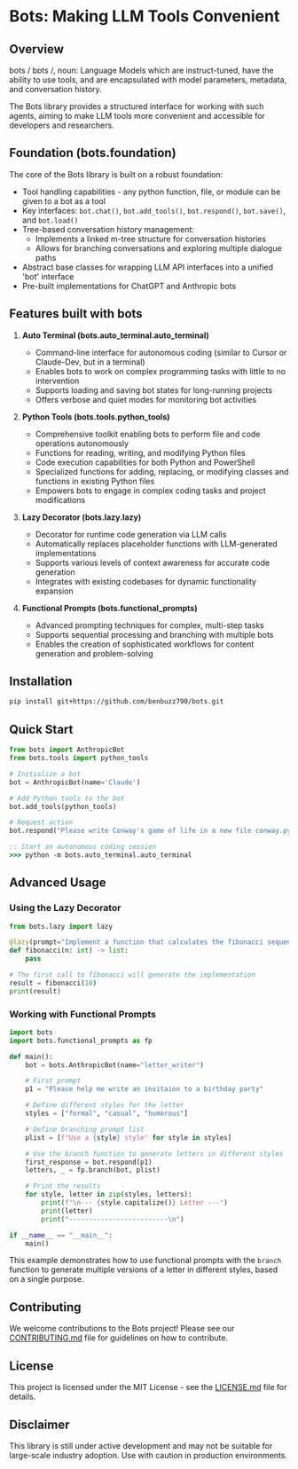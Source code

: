 # Bots: Making LLM Tools Convenient

## Overview

bots / bɒts /, noun: Language Models which are instruct-tuned, have the ability to use tools, and are encapsulated with model parameters, metadata, and conversation history.

The Bots library provides a structured interface for working with such agents, aiming to make LLM tools more convenient and accessible for developers and researchers.

## Foundation (bots.foundation)

The core of the Bots library is built on a robust foundation:

- Tool handling capabilities - any python function, file, or module can be given to a bot as a tool
- Key interfaces: `bot.chat()`, `bot.add_tools()`, `bot.respond()`, `bot.save()`, and `bot.load()`
- Tree-based conversation history management:
  - Implements a linked m-tree structure for conversation histories
  - Allows for branching conversations and exploring multiple dialogue paths
- Abstract base classes for wrapping LLM API interfaces into a unified 'bot' interface
- Pre-built implementations for ChatGPT and Anthropic bots

## Features built with bots

1. **Auto Terminal (bots.auto_terminal.auto_terminal)**
   - Command-line interface for autonomous coding (similar to Cursor or Claude-Dev, but in a terminal)
   - Enables bots to work on complex programming tasks with little to no intervention
   - Supports loading and saving bot states for long-running projects
   - Offers verbose and quiet modes for monitoring bot activities

2. **Python Tools (bots.tools.python_tools)**
   - Comprehensive toolkit enabling bots to perform file and code operations autonomously
   - Functions for reading, writing, and modifying Python files
   - Code execution capabilities for both Python and PowerShell
   - Specialized functions for adding, replacing, or modifying classes and functions in existing Python files
   - Empowers bots to engage in complex coding tasks and project modifications

3. **Lazy Decorator (bots.lazy.lazy)**
   - Decorator for runtime code generation via LLM calls
   - Automatically replaces placeholder functions with LLM-generated implementations
   - Supports various levels of context awareness for accurate code generation
   - Integrates with existing codebases for dynamic functionality expansion

4. **Functional Prompts (bots.functional_prompts)**
   - Advanced prompting techniques for complex, multi-step tasks
   - Supports sequential processing and branching with multiple bots
   - Enables the creation of sophisticated workflows for content generation and problem-solving
## Installation

```bash
pip install git+https://github.com/benbuzz790/bots.git
```

## Quick Start

```python
from bots import AnthropicBot
from bots.tools import python_tools

# Initialize a bot
bot = AnthropicBot(name='Claude')

# Add Python tools to the bot
bot.add_tools(python_tools)

# Request action
bot.respond("Please write Conway's game of life in a new file conway.py")
```

```cmd
:: Start an autonomous coding session
>>> python -m bots.auto_terminal.auto_terminal
```

## Advanced Usage

### Using the Lazy Decorator

```python
from bots.lazy import lazy

@lazy(prompt="Implement a function that calculates the fibonacci sequence up to n terms.")
def fibonacci(n: int) -> list:
    pass

# The first call to fibonacci will generate the implementation
result = fibonacci(10)
print(result)
```

### Working with Functional Prompts

```python
import bots
import bots.functional_prompts as fp

def main():
    bot = bots.AnthropicBot(name="letter_writer")

    # First prompt
    p1 = "Please help me write an invitaion to a birthday party"

    # Define different styles for the letter
    styles = ["formal", "casual", "humorous"]

    # Define branching prompt list
    plist = [f"Use a {style} style" for style in styles]

    # Use the branch function to generate letters in different styles
    first_response = bot.respond(p1)
    letters, _ = fp.branch(bot, plist)

    # Print the results
    for style, letter in zip(styles, letters):
        print(f"\n--- {style.capitalize()} Letter ---")
        print(letter)
        print("-------------------------\n")

if __name__ == "__main__":
    main()
```

This example demonstrates how to use functional prompts with the `branch` function to generate multiple versions of a letter in different styles, based on a single purpose.

## Contributing

We welcome contributions to the Bots project! Please see our [CONTRIBUTING.md](CONTRIBUTING.md) file for guidelines on how to contribute.

## License

This project is licensed under the MIT License - see the [LICENSE.md](LICENSE.md) file for details.

## Disclaimer

This library is still under active development and may not be suitable for large-scale industry adoption. Use with caution in production environments.
